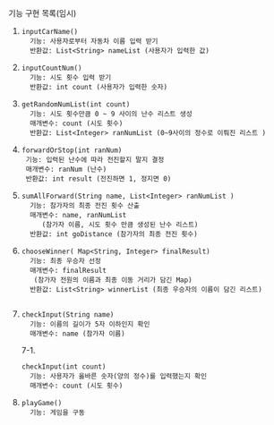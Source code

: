 기능 구현 목록(임시)
1. ```
   inputCarName()
     기능: 사용자로부터 자동차 이름 입력 받기
     반환값: List<String> nameList (사용자가 입력한 값)

2.  ```
    inputCountNum()
      기능: 시도 횟수 입력 받기
      반환값: int count (사용자가 입력한 숫자)

3. ``` 
   getRandomNumList(int count)
     기능: 시도 횟수만큼 0 ~ 9 사이의 난수 리스트 생성
     매개변수: count (시도 횟수)
     반환값: List<Integer> ranNumList (0~9사이의 정수로 이뤄진 리스트 )

4. ```
   forwardOrStop(int ranNum)
    기능: 입력된 난수에 따라 전진할지 말지 결정
    매개변수: ranNum (난수)
    반환값: int result (전진하면 1, 정지면 0)

5. ```
   sumAllForward(String name, List<Integer> ranNumList )
     기능: 참가자의 최종 전진 횟수 산출
     매개변수: name, ranNumList
        (참가자 이름, 시도 횟수 만큼 생성된 난수 리스트)
     반환값: int goDistance (참가자의 최종 전진 횟수)

6. ```
   chooseWinner( Map<String, Integer> finalResult)
     기능: 최종 우승자 선정
     매개변수: finalResult
      (참가자 전원의 이름과 최종 이동 거리가 담긴 Map)
     반환값: List<String> winnerList (최종 우승자의 이름이 담긴 리스트)


7. ```
   checkInput(String name)
     기능: 이름의 길이가 5자 이하인지 확인
     매개변수: name (참가자 이름)
   ```
   7-1. 
   ```
   checkInput(int count)
     기능: 사용자가 옳바른 숫자(양의 정수)를 입력했는지 확인
     매개변수: count (시도 횟수)
   ```
8. ```
   playGame()
     기능: 게임을 구동
```